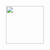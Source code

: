 <a href="https://yogasuryajayadi.web.app"><img src="https://avatars2.githubusercontent.com/u/67197603?s=460&u=56a00c583a2d1f45984bd734a80ab9eae9598479&v=4" width=100 align=right></a>

<!--
**jayadisyoga/jayadisyoga** is a ✨ _special_ ✨ repository because its `README.md` (this file) appears on your GitHub profile.

Here are some ideas to get you started:

- 🔭 I’m currently working on ...
- 🌱 I’m currently learning ...
- 👯 I’m looking to collaborate on ...
- 🤔 I’m looking for help with ...
- 💬 Ask me about ...
- 📫 How to reach me: ...
- 😄 Pronouns: ...
- ⚡ Fun fact: ...
-->
